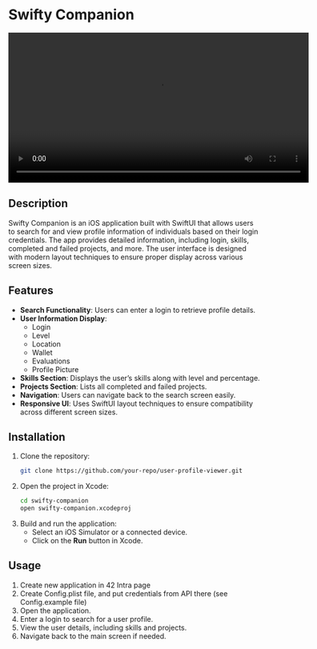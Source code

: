 # Swifty Companion

<video width="600" controls>
  <source src="Media/Video.mp4" type="video/mp4">
  Your browser does not support the video tag.
</video>


## Description
Swifty Companion is an iOS application built with SwiftUI that allows users to search for and view profile information of individuals based on their login credentials. The app provides detailed information, including login, skills, completed and failed projects, and more. The user interface is designed with modern layout techniques to ensure proper display across various screen sizes.

## Features
- **Search Functionality**: Users can enter a login to retrieve profile details.
- **User Information Display**:
    - Login
    - Level
    - Location
    - Wallet
    - Evaluations
    - Profile Picture
- **Skills Section**: Displays the user’s skills along with level and percentage.
- **Projects Section**: Lists all completed and failed projects.
- **Navigation**: Users can navigate back to the search screen easily.
- **Responsive UI**: Uses SwiftUI layout techniques to ensure compatibility across different screen sizes.

## Installation
1. Clone the repository:
   ```sh
   git clone https://github.com/your-repo/user-profile-viewer.git
   ```
2. Open the project in Xcode:
   ```sh
   cd swifty-companion
   open swifty-companion.xcodeproj
   ```
3. Build and run the application:
    - Select an iOS Simulator or a connected device.
    - Click on the **Run** button in Xcode.

## Usage
1. Create new application in 42 Intra page
2. Create Config.plist file, and put credentials from API there (see Config.example file)
3. Open the application.
4. Enter a login to search for a user profile.
5. View the user details, including skills and projects.
6. Navigate back to the main screen if needed.
